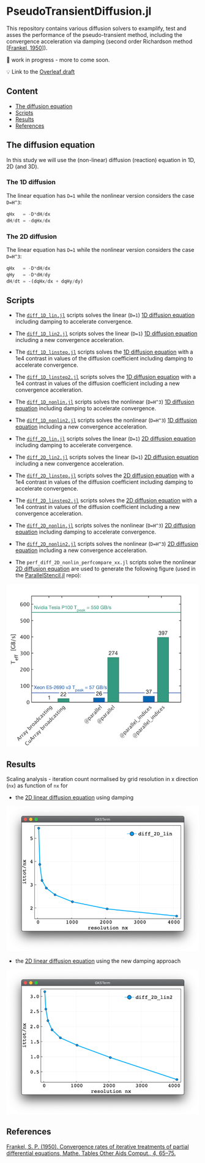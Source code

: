 # PseudoTransientDiffusion.jl

This repository contains various diffusion solvers to examplify, test and asses the performance of the pseudo-transient method, including the convergence acceleration via damping (second order Richardson method \[[Frankel, 1950](https://doi.org/10.2307/2002770)\]).

🚧 work in progress - more to come soon.

💡 Link to the [Overleaf draft](https://www.overleaf.com/project/5ff83a57858b372f63143b8e)

## Content
* [The diffusion equation](#the-diffusion-equation)
* [Scripts](#scripts)
* [Results](#results)
* [References](#references)

## The diffusion equation
In this study we will use the (non-linear) diffusion (reaction) equation in 1D, 2D (and 3D).

### The 1D diffusion
The linear equation has `D=1` while the nonlinear version considers the case `D=H^3`:
```julia
qHx   = -D*dH/dx
dH/dt = -dqHx/dx
```
### The 2D diffusion
The linear equation has `D=1` while the nonlinear version considers the case `D=H^3`:
```julia
qHx   = -D*dH/dx
qHy   = -D*dH/dy
dH/dt = -(dqHx/dx + dqHy/dy)
```

## Scripts
- The [`diff_1D_lin.jl`](scripts/diff_1D_lin.jl) scripts solves the linear (`D=1`) [1D diffusion equation](#the-1d-diffusion) including damping to accelerate convergence.
- The [`diff_1D_lin2.jl`](scripts/diff_1D_lin2.jl) scripts solves the linear (`D=1`) [1D diffusion equation](#the-1d-diffusion) including a new convergence acceleration.
- The [`diff_1D_linstep.jl`](scripts/diff_1D_linstep.jl) scripts solves the [1D diffusion equation](#the-1d-diffusion) with a 1e4 contrast in values of the diffusion coefficient including damping to accelerate convergence.
- The [`diff_1D_linstep2.jl`](scripts/diff_1D_linstep2.jl) scripts solves the [1D diffusion equation](#the-1d-diffusion) with a 1e4 contrast in values of the diffusion coefficient including a new convergence acceleration.
- The [`diff_1D_nonlin.jl`](scripts/diff_1D_nonlin.jl) scripts solves the nonlinear (`D=H^3`) [1D diffusion equation](#the-1d-diffusion) including damping to accelerate convergence.
- The [`diff_1D_nonlin2.jl`](scripts/diff_1D_nonlin2.jl) scripts solves the nonlinear (`D=H^3`) [1D diffusion equation](#the-1d-diffusion) including a new convergence acceleration.

- The [`diff_2D_lin.jl`](scripts/diff_2D_lin.jl) scripts solves the linear (`D=1`) [2D diffusion equation](#the-2d-diffusion) including damping to accelerate convergence.
- The [`diff_2D_lin2.jl`](scripts/diff_2D_lin2.jl) scripts solves the linear (`D=1`) [2D diffusion equation](#the-2d-diffusion) including a new convergence acceleration.
- The [`diff_2D_linstep.jl`](scripts/diff_2D_linstep.jl) scripts solves the [2D diffusion equation](#the-2d-diffusion) with a 1e4 contrast in values of the diffusion coefficient including damping to accelerate convergence.
- The [`diff_2D_linstep2.jl`](scripts/diff_2D_linstep2.jl) scripts solves the [2D diffusion equation](#the-2d-diffusion) with a 1e4 contrast in values of the diffusion coefficient including a new convergence acceleration.
- The [`diff_2D_nonlin.jl`](scripts/diff_2D_nonlin.jl) scripts solves the nonlinear (`D=H^3`) [2D diffusion equation](#the-2d-diffusion) including damping to accelerate convergence.
- The [`diff_2D_nonlin2.jl`](scripts/diff_2D_nonlin2.jl) scripts solves the nonlinear (`D=H^3`) [2D diffusion equation](#the-2d-diffusion) including a new convergence acceleration.

- The `perf_diff_2D_nonlin_perfcompare_xx.jl` scripts solve the nonlinear [2D diffusion equation](#the-2d-diffusion) are used to generate the following figure (used in the [ParallelStencil.jl] repo):

![](docs/perf_ps2.png)

## Results
Scaling analysis - iteration count normalised by grid resolution in x direction (`nx`) as function of `nx` for

- the [2D linear diffusion equation](#the-2d-diffusion) using damping

![](docs/scale_diff_2D_lin.png)

- the [2D linear diffusion equation](#the-2d-diffusion) using the new damping approach

![](docs/scale_diff_2D_lin2.png)

## References
[Frankel, S. P. (1950). Convergence rates of iterative treatments of partial differential equations, Mathe. Tables Other Aids Comput., 4, 65–75.](https://doi.org/10.2307/2002770)


[ParallelStencil.jl]: https://github.com/omlins/ParallelStencil.jl
